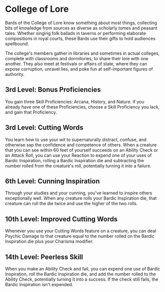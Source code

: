 # College of Lore

Bards of the College of Lore know something about most things, collecting bits of knowledge from sources as diverse as scholarly tomes and peasant tales.
Whether singing folk ballads in taverns or performing elaborate compositions in royal courts, these Bards use their gifts to hold audiences spellbound.

The college's members gather in libraries and sometimes in actual colleges, complete with classrooms and dormitories, to share their lore with one another.
They also meet at festivals or affairs of state, where they can expose corruption, unravel lies, and poke fun at self-important figures of authority.

## 3rd Level: Bonus Proficiencies

You gain three Skill Proficiencies: Arcana, History, and Nature.
If you already have one of these Proficiencies, choose a Skill Proficiency you lack, and gain that Proficiency.

## 3rd Level: Cutting Words

You learn how to use your wit to supernaturally distract, confuse, and otherwise sap the confidence and competence of others.
When a creature that you can see within 60 feet of yourself succeeds on an Ability Check or an Attack Roll, you can use your Reaction to expend one of your uses of Bardic Inspiration, rolling a Bardic Inspiration die and subtracting the number rolled from the creature's roll, potentially turning it into a failure.

## 6th Level: Cunning Inspiration

Through your studies and your cunning, you've learned to inspire others exceptionally well.
When any creature rolls your Bardic Inspiration die, that creature can roll the die twice and use the higher of the two rolls.

## 10th Level: Improved Cutting Words

Whenever you use your Cutting Words feature on a creature, you can deal Psychic Damage to that creature equal to the number rolled on the Bardic Inspiration die plus your Charisma modifier.

## 14th Level: Peerless Skill

When you make an Ability Check and fail, you can expend one use of Bardic Inspiration, roll the Bardic Inspiration die, and add the number rolled to the Ability Check, potentially turning it into a success.
If the check still fails, the Bardic Inspiration isn't expended.
